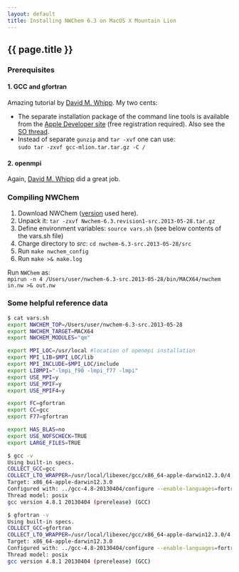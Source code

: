 ```yaml
---
layout: default
title: Installing NWChem 6.3 on MacOS X Mountain Lion
---
```


## {{ page.title }}

### Prerequisites

#### 1. GCC and gfortran
Amazing tutorial by [David M. Whipp](https://sites.google.com/site/dwhipp/tutorials/mac_compilers#mlion). My two cents:

 * The separate installation package of the command line tools is available from the [Apple Developer site](https://developer.apple.com/downloads/index.action?=Command%20Line%20Tools%20%28OS%20X%20Mountain%20Lion%29) (free registration required). Also see the [SO thread](http://stackoverflow.com/questions/9353444/how-to-use-install-gcc-on-mac-os-x-10-8-xcode-4-4).
 * Instead of separate ```gunzip``` and ```tar -xvf``` one can use:  
```sudo tar -zxvf gcc-mlion.tar.tar.gz -C /```

#### 2. openmpi
Again, [David M. Whipp](https://sites.google.com/site/dwhipp/tutorials/installing-open-mpi-on-mac-os-x) did a great job.

### Compiling NWChem
 1. Download NWChem ([version](http://www.nwchem-sw.org/images/Nwchem-6.3.revision1-src.2013-05-28.tar.gz) used here).
 1. Unpack it: ```tar -zxvf Nwchem-6.3.revision1-src.2013-05-28.tar.gz```
 1. Define environment variables: `source vars.sh` (see below contents of the vars.sh file)
 1. Charge directory to *src*: ```cd nwchem-6.3-src.2013-05-28/src```
 1. Run ```make nwchem_config```
 1. Run ```make >& make.log```

Run `NWChem` as:  
```mpirun -n 4 /Users/user/nwchem-6.3-src.2013-05-28/bin/MACX64/nwchem in.nw >& out.nw```

### Some helpful reference data
```bash
$ cat vars.sh
export NWCHEM_TOP=/Users/user/nwchem-6.3-src.2013-05-28
export NWCHEM_TARGET=MACX64
export NWCHEM_MODULES="qm"

export MPI_LOC=/usr/local #location of openmpi installation 
export MPI_LIB=$MPI_LOC/lib
export MPI_INCLUDE=$MPI_LOC/include 
export LIBMPI="-lmpi_f90 -lmpi_f77 -lmpi"
export USE_MPI=y
export USE_MPIF=y
export USE_MPIF4=y

export FC=gfortran
export CC=gcc
export F77=gfortran

export HAS_BLAS=no
export USE_NOFSCHECK=TRUE
export LARGE_FILES=TRUE
```

```bash
$ gcc -v
Using built-in specs.
COLLECT_GCC=gcc
COLLECT_LTO_WRAPPER=/usr/local/libexec/gcc/x86_64-apple-darwin12.3.0/4.8.1/lto-wrapper
Target: x86_64-apple-darwin12.3.0
Configured with: ../gcc-4.8-20130404/configure --enable-languages=fortran,c++
Thread model: posix
gcc version 4.8.1 20130404 (prerelease) (GCC)
```

```bash
$ gfortran -v
Using built-in specs.
COLLECT_GCC=gfortran
COLLECT_LTO_WRAPPER=/usr/local/libexec/gcc/x86_64-apple-darwin12.3.0/4.8.1/lto-wrapper
Target: x86_64-apple-darwin12.3.0
Configured with: ../gcc-4.8-20130404/configure --enable-languages=fortran,c++
Thread model: posix
gcc version 4.8.1 20130404 (prerelease) (GCC)
```

